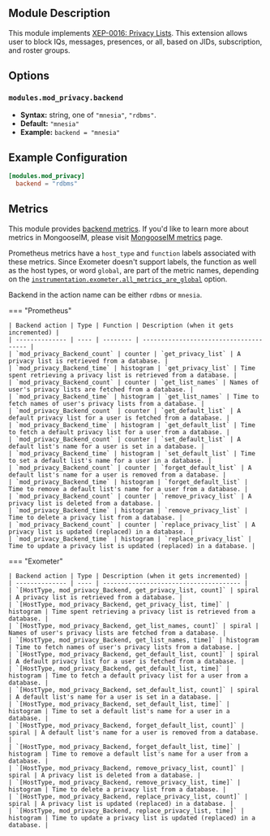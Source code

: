 ## Module Description

This module implements [XEP-0016: Privacy Lists](http://xmpp.org/extensions/xep-0016.html).
This extension allows user to block IQs, messages, presences, or all, based on JIDs, subscription, and roster groups.

## Options

### `modules.mod_privacy.backend`
* **Syntax:** string, one of `"mnesia"`, `"rdbms"`.
* **Default:** `"mnesia"`
* **Example:** `backend = "mnesia"`

## Example Configuration

```toml
[modules.mod_privacy]
  backend = "rdbms"
```

## Metrics

This module provides [backend metrics](../operation-and-maintenance/MongooseIM-metrics.md#backend-metrics).
If you'd like to learn more about metrics in MongooseIM, please visit [MongooseIM metrics](../operation-and-maintenance/MongooseIM-metrics.md) page.

Prometheus metrics have a `host_type` and `function` labels associated with these metrics.
Since Exometer doesn't support labels, the function as well as the host types, or word `global`, are part of the metric names, depending on the [`instrumentation.exometer.all_metrics_are_global`](../configuration/instrumentation.md#instrumentationexometerall_metrics_are_global) option.

Backend in the action name can be either `rdbms` or `mnesia`.

=== "Prometheus"

    | Backend action | Type | Function | Description (when it gets incremented) |
    | -------------- | ---- | -------- | -------------------------------------- |
    | `mod_privacy_Backend_count` | counter | `get_privacy_list` | A privacy list is retrieved from a database. |
    | `mod_privacy_Backend_time` | histogram | `get_privacy_list` | Time spent retrieving a privacy list is retrieved from a database. |
    | `mod_privacy_Backend_count` | counter | `get_list_names` | Names of user's privacy lists are fetched from a database. |
    | `mod_privacy_Backend_time` | histogram | `get_list_names` | Time to fetch names of user's privacy lists from a database. |
    | `mod_privacy_Backend_count` | counter | `get_default_list` | A default privacy list for a user is fetched from a database. |
    | `mod_privacy_Backend_time` | histogram | `get_default_list` | Time to fetch a default privacy list for a user from a database. |
    | `mod_privacy_Backend_count` | counter | `set_default_list` | A default list's name for a user is set in a database. |
    | `mod_privacy_Backend_time` | histogram | `set_default_list` | Time to set a default list's name for a user in a database. |
    | `mod_privacy_Backend_count` | counter | `forget_default_list` | A default list's name for a user is removed from a database. |
    | `mod_privacy_Backend_time` | histogram | `forget_default_list` | Time to remove a default list's name for a user from a database. |
    | `mod_privacy_Backend_count` | counter | `remove_privacy_list` | A privacy list is deleted from a database. |
    | `mod_privacy_Backend_time` | histogram | `remove_privacy_list` | Time to delete a privacy list from a database. |
    | `mod_privacy_Backend_count` | counter | `replace_privacy_list` | A privacy list is updated (replaced) in a database. |
    | `mod_privacy_Backend_time` | histogram | `replace_privacy_list` | Time to update a privacy list is updated (replaced) in a database. |

=== "Exometer"

    | Backend action | Type | Description (when it gets incremented) |
    | -------------- | ---- | -------------------------------------- |
    | `[HostType, mod_privacy_Backend, get_privacy_list, count]` | spiral | A privacy list is retrieved from a database. |
    | `[HostType, mod_privacy_Backend, get_privacy_list, time]` | histogram | Time spent retrieving a privacy list is retrieved from a database. |
    | `[HostType, mod_privacy_Backend, get_list_names, count]` | spiral | Names of user's privacy lists are fetched from a database. |
    | `[HostType, mod_privacy_Backend, get_list_names, time]` | histogram | Time to fetch names of user's privacy lists from a database. |
    | `[HostType, mod_privacy_Backend, get_default_list, count]` | spiral | A default privacy list for a user is fetched from a database. |
    | `[HostType, mod_privacy_Backend, get_default_list, time]` | histogram | Time to fetch a default privacy list for a user from a database. |
    | `[HostType, mod_privacy_Backend, set_default_list, count]` | spiral | A default list's name for a user is set in a database. |
    | `[HostType, mod_privacy_Backend, set_default_list, time]` | histogram | Time to set a default list's name for a user in a database. |
    | `[HostType, mod_privacy_Backend, forget_default_list, count]` | spiral | A default list's name for a user is removed from a database. |
    | `[HostType, mod_privacy_Backend, forget_default_list, time]` | histogram | Time to remove a default list's name for a user from a database. |
    | `[HostType, mod_privacy_Backend, remove_privacy_list, count]` | spiral | A privacy list is deleted from a database. |
    | `[HostType, mod_privacy_Backend, remove_privacy_list, time]` | histogram | Time to delete a privacy list from a database. |
    | `[HostType, mod_privacy_Backend, replace_privacy_list, count]` | spiral | A privacy list is updated (replaced) in a database. |
    | `[HostType, mod_privacy_Backend, replace_privacy_list, time]` | histogram | Time to update a privacy list is updated (replaced) in a database. |
